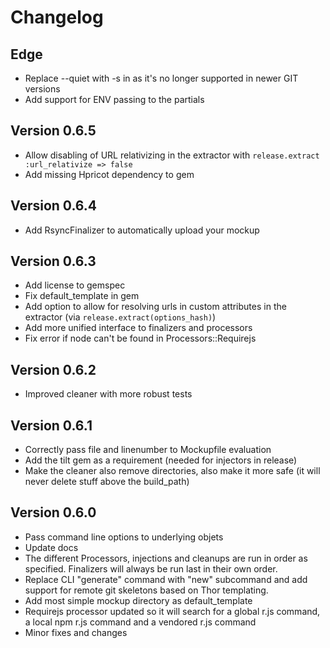 # Changelog

## Edge
* Replace --quiet with -s in as it's no longer supported in newer GIT versions
* Add support for ENV passing to the partials

## Version 0.6.5
* Allow disabling of URL relativizing in the extractor with `release.extract :url_relativize => false`
* Add missing Hpricot dependency to gem

## Version 0.6.4
* Add RsyncFinalizer to automatically upload your mockup

## Version 0.6.3
* Add license to gemspec
* Fix default_template in gem
* Add option to allow for resolving urls in custom attributes in the extractor (via `release.extract(options_hash)`)
* Add more unified interface to finalizers and processors
* Fix error if node can't be found in Processors::Requirejs

## Version 0.6.2
* Improved cleaner with more robust tests

## Version 0.6.1
* Correctly pass file and linenumber to Mockupfile evaluation
* Add the tilt gem as a requirement (needed for injectors in release)
* Make the cleaner also remove directories, also make it more safe (it will never delete stuff above the build_path)

## Version 0.6.0
* Pass command line options to underlying objets
* Update docs
* The different Processors, injections and cleanups are run in order as specified. Finalizers will always be run last in their own order.
* Replace CLI "generate" command with "new" subcommand and add support for remote git skeletons based on Thor templating.
* Add most simple mockup directory as default_template
* Requirejs processor updated so it will search for a global r.js command, a local npm r.js command and a vendored r.js command
* Minor fixes and changes